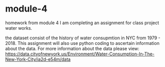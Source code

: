 # module-4
homework from module 4
I am completing an assignment for class
project water works.

the dataset consist of the history of water consupmtion in NYC from 1979 - 2018.  This assignment will also use python coding to ascertain information about the data. For more information about the data please view: https://data.cityofnewyork.us/Environment/Water-Consumption-In-The-New-York-City/ia2d-e54m/data
